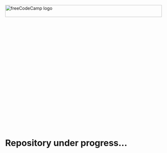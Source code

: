 <a href="#"></a><img src="https://upload.wikimedia.org/wikipedia/commons/3/39/FreeCodeCamp_logo.png" alt="freeCodeCamp logo" width=100% height=10%/>
<h1>Repository under progress...</h1> 

